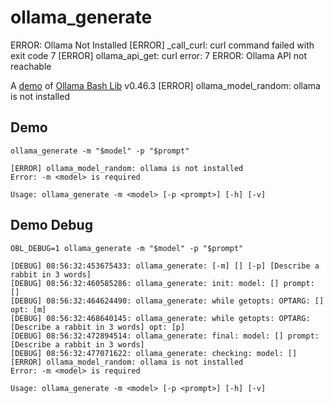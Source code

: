 # ollama_generate
ERROR: Ollama Not Installed
[ERROR] _call_curl: curl command failed with exit code 7
[ERROR] ollama_api_get: curl error: 7
ERROR: Ollama API not reachable

A [demo](../README.md#demos) of [Ollama Bash Lib](https://github.com/attogram/ollama-bash-lib) v0.46.3
[ERROR] ollama_model_random: ollama is not installed

## Demo


```
ollama_generate -m "$model" -p "$prompt"
```
```
[ERROR] ollama_model_random: ollama is not installed
Error: -m <model> is required

Usage: ollama_generate -m <model> [-p <prompt>] [-h] [-v]
```

## Demo Debug


```
OBL_DEBUG=1 ollama_generate -m "$model" -p "$prompt"
```
```
[DEBUG] 08:56:32:453675433: ollama_generate: [-m] [] [-p] [Describe a rabbit in 3 words]
[DEBUG] 08:56:32:460585286: ollama_generate: init: model: [] prompt: []
[DEBUG] 08:56:32:464624490: ollama_generate: while getopts: OPTARG: [] opt: [m]
[DEBUG] 08:56:32:468640145: ollama_generate: while getopts: OPTARG: [Describe a rabbit in 3 words] opt: [p]
[DEBUG] 08:56:32:472894514: ollama_generate: final: model: [] prompt: [Describe a rabbit in 3 words]
[DEBUG] 08:56:32:477071622: ollama_generate: checking: model: []
[ERROR] ollama_model_random: ollama is not installed
Error: -m <model> is required

Usage: ollama_generate -m <model> [-p <prompt>] [-h] [-v]
```

